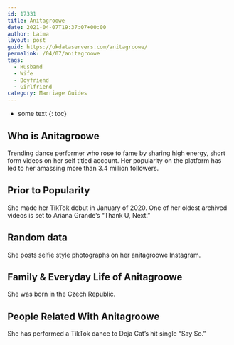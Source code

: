 ```yaml
---
id: 17331
title: Anitagroowe
date: 2021-04-07T19:37:07+00:00
author: Laima
layout: post
guid: https://ukdataservers.com/anitagroowe/
permalink: /04/07/anitagroowe
tags:
  - Husband
  - Wife
  - Boyfriend
  - Girlfriend
category: Marriage Guides
---
```


* some text
{: toc}


## Who is Anitagroowe
                  
                  
                  
Trending dance performer who rose to fame by sharing high energy, short form videos on her self titled account. Her popularity on the platform has led to her amassing more than 3.4 million followers.
                  
              
            
              
            
                
                
                
## Prior to Popularity
                  
                  
                  
She made her TikTok debut in January of 2020. One of her oldest archived videos is set to Ariana Grande&#8217;s &#8220;Thank U, Next.&#8221;
                  
              
            
              
            
                
                
                
## Random data
                  
                  
                  
She posts selfie style photographs on her anitagroowe Instagram.
                  
              
            
              
            
                
                
                
## Family & Everyday Life of Anitagroowe
                  
                  
                  
She was born in the Czech Republic.
                  
              
            
              
            
                
                
                
## People Related With Anitagroowe
                  
                  
                  
She has performed a TikTok dance to Doja Cat&#8217;s hit single &#8220;Say So.&#8221; 
                  
              
            
              
            
                
              
            
              
              
            
            
              
            
          
          
          